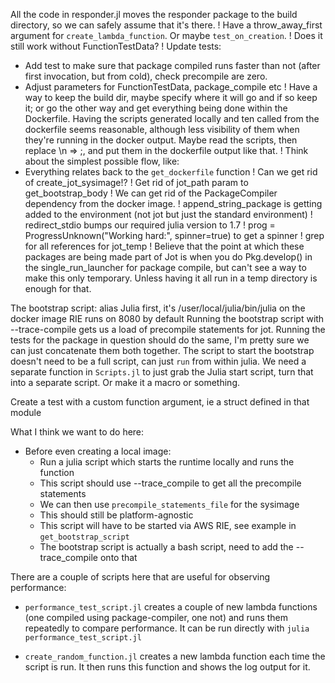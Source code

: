 All the code in responder.jl moves the responder package to the build directory, so we can safely assume that it's there.
! Have a throw_away_first argument for `create_lambda_function`. Or maybe `test_on_creation`.
! Does it still work without FunctionTestData?
! Update tests:
  - Add test to make sure that package compiled runs faster than not (after first invocation, but from cold), check precompile are zero.
  - Adjust parameters for FunctionTestData, package_compile etc
! Have a way to keep the build dir, maybe specify where it will go and if so keep it; or go the other way and get everything being done within the Dockerfile. Having the scripts generated locally and ten called from the dockerfile seems reasonable, although less visibility of them when they're running in the docker output. Maybe read the scripts, then replace \n => ;, and put them in the dockerfile output like that.
! Think about the simplest possible flow, like:
  - Everything relates back to the `get_dockerfile` function
! Can we get rid of create_jot_sysimage!?
! Get rid of jot_path param to get_bootstrap_body
! We can get rid of the PackageCompiler dependency from the docker image.
! append_string_package is getting added to the environment (not jot but just the standard environment)
! redirect_stdio bumps our required julia version to 1.7
! prog = ProgressUnknown("Working hard:", spinner=true) to get a spinner
! grep for all references for jot_temp
! Believe that the point at which these packages are being made part of Jot is when you do Pkg.develop() in the single_run_launcher for package compile, but can't see a way to make this only temporary. Unless having it all run in a temp directory is enough for that.

The bootstrap script:
alias Julia first, it's /user/local/julia/bin/julia on the docker image
RIE runs on 8080 by default
Running the bootstrap script with --trace-compile gets us a load of precompile statements for jot.
Running the tests for the package in question should do the same, I'm pretty sure we can just concatenate them both together.
The script to start the bootstrap doesn't need to be a full script, can just `run` from within julia.
We need a separate function in `Scripts.jl` to just grab the Julia start script, turn that into a separate script. Or make it a macro or something.

Create a test with a custom function argument, ie a struct defined in that module

What I think we want to do here:
- Before even creating a local image:
  - Run a julia script which starts the runtime locally and runs the function
  - This script should use --trace_compile to get all the precompile statements
  - We can then use `precompile_statements_file` for the sysimage
  - This should still be platform-agnostic
  - This script will have to be started via AWS RIE, see example in `get_bootstrap_script`
  - The bootstrap script is actually a bash script, need to add the --trace_compile onto that

There are a couple of scripts here that are useful for observing performance:

- `performance_test_script.jl` creates a couple of new lambda functions (one compiled using package-compiler, one not) and runs them repeatedly to compare performance. It can be run directly with `julia performance_test_script.jl`

- `create_random_function.jl` creates a new lambda function each time the script is run. It then runs this function and shows the log output for it.

